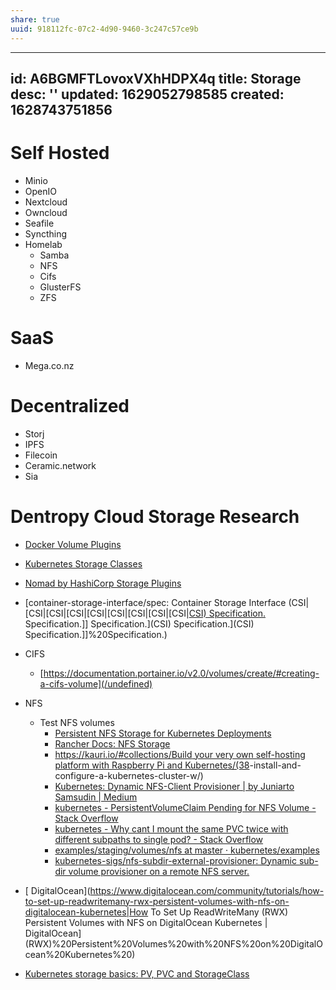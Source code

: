 ```yaml
---
share: true
uuid: 918112fc-07c2-4d90-9460-3c247c57ce9b
---
```

---
id: A6BGMFTLovoxVXhHDPX4q
title: Storage
desc: ''
updated: 1629052798585
created: 1628743751856
---

# Self Hosted

* Minio
* OpenIO
* Nextcloud
* Owncloud
* Seafile
* Syncthing
* Homelab
  * Samba
  * NFS
  * Cifs
  * GlusterFS
  * ZFS

# SaaS

* Mega.co.nz

# Decentralized

* Storj
* IPFS
* Filecoin
* Ceramic.network
* Sia

# Dentropy Cloud Storage Research

* [Docker Volume Plugins](https://docs.docker.com/engine/extend/legacy_plugins/)
* [Kubernetes Storage Classes](https://kubernetes.io/docs/concepts/storage/storage-classes/)
* [Nomad by HashiCorp Storage Plugins](https://www.nomadproject.io/docs/internals/plugins/csi)
* [container-storage-interface/spec: Container Storage Interface (CSI|[CSI|[CSI|[CSI|[CSI|[CSI|[CSI|[CSI|[CSI|[CSI) Specification.](/undefined) Specification.]] Specification.](CSI) Specification.](CSI) Specification.]]%20Specification.)

* CIFS
  * [https://documentation.portainer.io/v2.0/volumes/create/#creating-a-cifs-volume](/undefined)
* NFS
  * Test NFS volumes
    * [Persistent NFS Storage for Kubernetes Deployments](https://sysadmins.co.za/persistent-nfs-storage-for-kubernetes-deployments/)
    * [Rancher Docs: NFS Storage](https://rancher.com/docs/rancher/v2.x/en/cluster-admin/volumes-and-storage/examples/nfs/)
    * [https://kauri.io/#collections/Build your very own self-hosting platform with Raspberry Pi and Kubernetes/(38](/undefined)-install-and-configure-a-kubernetes-cluster-w/)
    * [Kubernetes: Dynamic NFS-Client Provisioner | by Juniarto Samsudin | Medium](https://juniarto-samsudin.medium.com/kubernetes-dynamic-nfs-client-provisioner-ad88de960bc3)
    * [kubernetes - PersistentVolumeClaim Pending for NFS Volume - Stack Overflow](https://stackoverflow.com/questions/51794018/persistentvolumeclaim-pending-for-nfs-volume)
    * [kubernetes - Why cant I mount the same PVC twice with different subpaths to single pod? - Stack Overflow](https://stackoverflow.com/questions/65931457/why-cant-i-mount-the-same-pvc-twice-with-different-subpaths-to-single-pod)
    * [examples/staging/volumes/nfs at master · kubernetes/examples](https://github.com/kubernetes/examples/tree/master/staging/volumes/nfs)
    * [kubernetes-sigs/nfs-subdir-external-provisioner: Dynamic sub-dir volume provisioner on a remote NFS server.](https://github.com/kubernetes-sigs/nfs-subdir-external-provisioner)
* [ DigitalOcean](https://www.digitalocean.com/community/tutorials/how-to-set-up-readwritemany-rwx-persistent-volumes-with-nfs-on-digitalocean-kubernetes|How To Set Up ReadWriteMany (RWX) Persistent Volumes with NFS on DigitalOcean Kubernetes | DigitalOcean](RWX)%20Persistent%20Volumes%20with%20NFS%20on%20DigitalOcean%20Kubernetes%20)
* [Kubernetes storage basics: PV, PVC and StorageClass](https://blog.mayadata.io/kubernetes-storage-basics-pv-pvc-and-storageclass)
